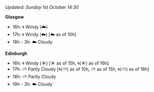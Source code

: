 *Updated: Sunday 1st October 14:30*

**Glasgow**

* 16h: :cyclone: Windy (:cloud:)
* 17h: :cyclone: Windy (:cloud:) [:cloud: as of 10h]
* 18h - 3h: :cloud: Cloudy

**Edinburgh**

* 16h: :cyclone: Windy (:sunny:) [:sunny: as of 15h, :cyclone:(:sunny:) as of 16h]
* 17h: :partly_sunny: Partly Cloudy [:cyclone:(:partly_sunny:) as of 10h, :partly_sunny: as of 15h, :cyclone:(:partly_sunny:) as of 16h]
* 18h: :partly_sunny: Partly Cloudy
* 19h - 3h: :cloud: Cloudy
